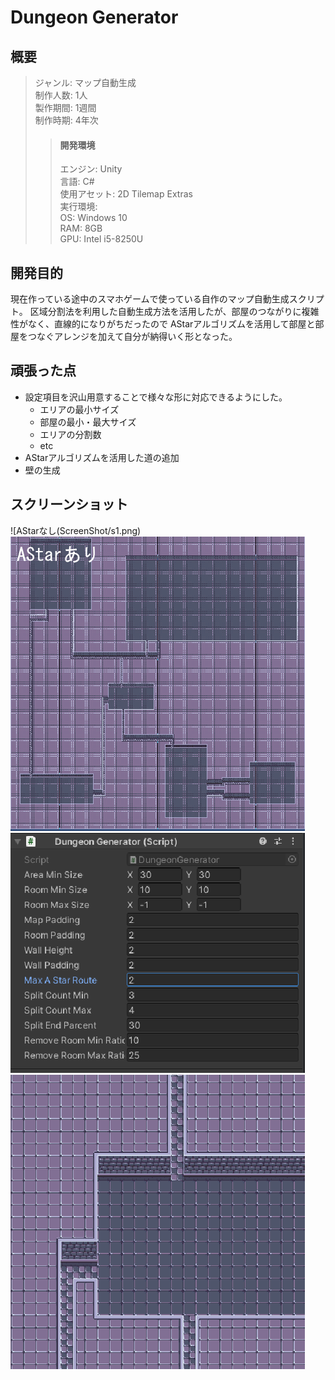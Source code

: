 # Dungeon Generator  
## 概要  
>ジャンル: マップ自動生成  
>制作人数: 1人  
>製作期間: 1週間  
>制作時期: 4年次  
>>#### 開発環境
>>エンジン: Unity  
>>言語: C#  
>>使用アセット: 2D Tilemap Extras  
>実行環境:  
>>OS: Windows 10  
>>RAM: 8GB  
>>GPU: Intel i5-8250U  
  
## 開発目的  
現在作っている途中のスマホゲームで使っている自作のマップ自動生成スクリプト。
区域分割法を利用した自動生成方法を活用したが、部屋のつながりに複雑性がなく、直線的になりがちだったので
AStarアルゴリズムを活用して部屋と部屋をつなぐアレンジを加えて自分が納得いく形となった。  
  
## 頑張った点
- 設定項目を沢山用意することで様々な形に対応できるようにした。
	- エリアの最小サイズ  
	- 部屋の最小・最大サイズ  
	- エリアの分割数  
	- etc  
- AStarアルゴリズムを活用した道の追加  
- 壁の生成  
  
## スクリーンショット
![AStarなし(ScreenShot/s1.png)
![AStarあり](ScreenShot/s2.png)
![設定項目](ScreenShot/s3.png)
![拡大](ScreenShot/s4.png)
